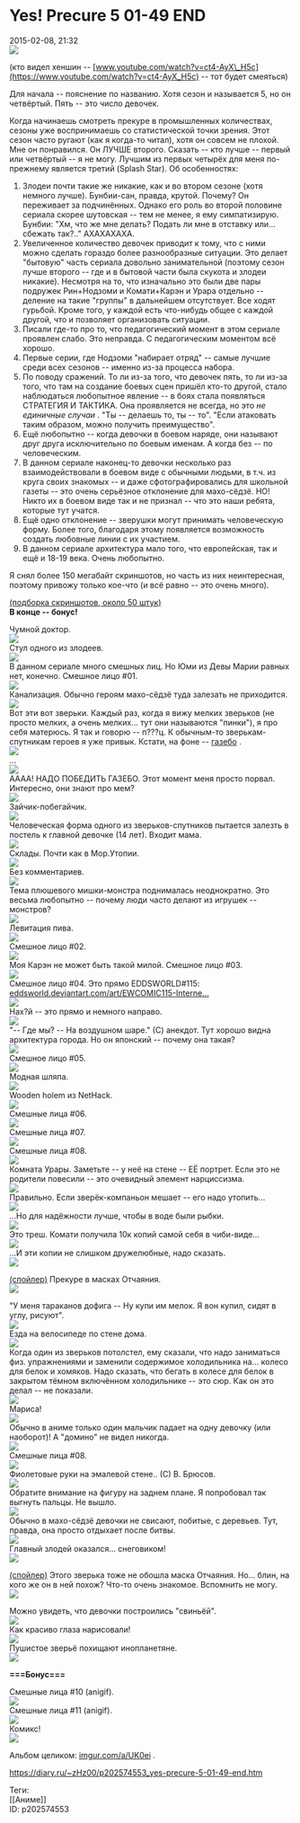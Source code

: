 Yes! Precure 5 01-49 END
=========================

   
 2015-02-08, 21:32   
   ![](pics/WvtO8AX.jpg)   
   
 (кто видел хеншин --  [www.youtube.com/watch?v=ct4-AyX\_H5c](https://www.youtube.com/watch?v=ct4-AyX_H5c)  -- тот будет смеяться)    
   
 Для начала -- пояснение по названию. Хотя сезон и называется 5, но он четвёртый. Пять -- это число девочек.   
   
 Когда начинаешь смотреть прекуре в промышленных количествах, сезоны уже воспринимаешь со статистической точки зрения. Этот сезон часто ругают (как я когда-то читал), хотя он совсем не плохой. Мне он понравился. Он ЛУЧШЕ второго. Сказать -- кто лучше -- первый или четвёртый -- я не могу. Лучшим из первых четырёх для меня по-прежнему является третий (Splash Star). Об особенностях:   
   
 1. Злодеи почти такие же никакие, как и во втором сезоне (хотя немного лучше). Бунбии-сан, правда, крутой. Почему? Он переживает за подчинённых. Однако его роль во второй половине сериала скорее шутовская -- тем не менее, я ему симпатизирую. Бунбии: "Хм, что же мне делать? Подать ли мне в отставку или... сбежать так?.." АХАХАХАХА.   
 2. Увеличенное количество девочек приводит к тому, что с ними можно сделать гораздо более разнообразные ситуации. Это делает "бытовую" часть сериала довольно занимательной (поэтому сезон лучше второго -- где и в бытовой части была скукота и злодеи никакие). Несмотря на то, что изначально это были две пары подружек Рин+Нодзоми и Комати+Карэн и Урара отдельно -- деление на такие "группы" в дальнейшем отсутствует. Все ходят гурьбой. Кроме того, у каждой есть что-нибудь общее с каждой другой, что и позволяет организовать ситуации.   
 3. Писали где-то про то, что педагогический момент в этом сериале проявлен слабо. Это неправда. С педагогическим моментом всё хорошо.   
 4. Первые серии, где Нодзоми "набирает отряд" -- самые лучшие среди всех сезонов -- именно из-за процесса набора.   
 5. По поводу сражений. То ли из-за того, что девочек пять, то ли из-за того, что там на создание боевых сцен пришёл кто-то другой, стало наблюдаться любопытное явление -- в боях стала появляться СТРАТЕГИЯ И ТАКТИКА. Она проявляется не всегда, но это  *не единичные случаи*  . "Ты -- делаешь то, ты -- то". "Если атаковать таким образом, можно получить преимущество".   
 6. Ещё любопытно -- когда девочки в боевом наряде, они называют друг друга исключительно по боевым именам. А когда без -- по человеческим.   
 7. В данном сериале наконец-то девочки несколько раз взаимодействовали в боевом виде с обычными людьми, в т.ч. из круга своих знакомых -- и даже сфотографировались для школьной газеты -- это очень серьёзное отклонение для махо-сёдзё. НО! Никто их в боевом виде так и не признал -- что это наши ребята, которые тут учатся.   
 8. Ещё одно отклонение -- зверушки могут принимать человеческую форму. Более того, благодаря этому появляется возможность создать любовные линии с их участием.   
 9. В данном сериале архитектура мало того, что европейская, так и ещё и 18-19 века. Очень любопытно.   
   
 Я снял более 150 мегабайт скриншотов, но часть из них неинтересная, поэтому привожу только кое-что (и всё равно -- это очень много).   
   
  [(подборка скриншотов, около 50 штук)](https://zHz00.diary.ru/p202574553.htm?index=3#linkmore202574553m3)      
  **В конце -- бонус!**    
   
  Чумной доктор.   
  [![](pics/PPKF2RRl.png)](https://i.imgur.com/PPKF2RR.png)    
 Стул одного из злодеев.   
  [![](pics/nGVdaDel.png)](https://i.imgur.com/nGVdaDe.png)    
 В данном сериале много смешных лиц. Но Юми из Девы Марии равных нет, конечно. Смешное лицо #01.   
  [![](pics/itTc6ygl.png)](https://i.imgur.com/itTc6yg.png)    
 Канализация. Обычно героям махо-сёдзё туда залезать не приходится.   
  [![](pics/XpN7z0El.png)](https://i.imgur.com/XpN7z0E.png)    
 Вот эти вот зверьки. Каждый раз, когда я вижу мелких зверьков (не просто мелких, а очень мелких... тут они называются "пинки"), я про себя матерюсь. Я так и говорю -- п???ц. К обычным-то зверькам-спутникам героев я уже привык. Кстати, на фоне --  [газебо](http://lurkmore.to/%D0%93%D0%B0%D0%B7%D0%B5%D0%B1%D0%BE#.D0.9F.D0.B0.D0.BB.D0.B0.D0.B4.D0.B8.D0.BD_.D0.BF.D1.80.D0.BE.D1.82.D0.B8.D0.B2_.D0.93.D0.B0.D0.B7.D0.B5.D0.B1.D0.BE)  .   
  [![](pics/6CqlO5pl.png)](https://i.imgur.com/6CqlO5p.png)    
 ...   
  [![](pics/QkwFLJPl.png)](https://i.imgur.com/QkwFLJP.png)    
 АААА! НАДО ПОБЕДИТЬ ГАЗЕБО. Этот момент меня просто порвал. Интересно, они знают про мем?   
  [![](pics/yEohapll.png)](https://i.imgur.com/yEohapl.png)    
 Зайчик-побегайчик.   
  [![](pics/yCClGcIl.png)](https://i.imgur.com/yCClGcI.png)    
 Человеческая форма одного из зверьков-спутников пытается залезть в постель к главной девочке (14 лет). Входит мама.   
  [![](pics/tUUSQlSl.png)](https://i.imgur.com/tUUSQlS.png)    
 Склады. Почти как в Мор.Утопии.   
  [![](pics/Pn4xoJHl.png)](https://i.imgur.com/Pn4xoJH.png)    
 Без комментариев.   
  [![](pics/OvB4lBRl.png)](https://i.imgur.com/OvB4lBR.png)    
 Тема плюшевого мишки-монстра поднималась неоднократно. Это весьма любопытно -- почему люди часто делают из игрушек -- монстров?   
  [![](pics/nqTYgHtl.png)](https://i.imgur.com/nqTYgHt.png)    
 Левитация пива.   
  [![](pics/RMOPKYfl.png)](https://i.imgur.com/RMOPKYf.png)    
 Смешное лицо #02.   
  [![](pics/5AyDa6Pl.png)](https://i.imgur.com/5AyDa6P.png)    
 Моя Карэн не может быть такой милой. Смешное лицо #03.   
  [![](pics/3pq5dzSl.png)](https://i.imgur.com/3pq5dzS.png)    
 Смешное лицо #04. Это прямо EDDSWORLD#115:  [eddsworld.deviantart.com/art/EWCOMIC115-Interne...](https://eddsworld.deviantart.com/art/EWCOMIC115-Internet-166924948)    
  [![](pics/tGKkANdl.png)](https://i.imgur.com/tGKkANd.png)    
 Нах?й -- это прямо и немного направо.   
  [![](pics/cU8b0mKl.png)](https://i.imgur.com/cU8b0mK.png)    
 "-- Где мы? -- На воздушном шаре." (С) анекдот. Тут хорошо видна архитектура города. Но он японский -- почему она такая?   
  [![](pics/Dz3kzeVl.png)](https://i.imgur.com/Dz3kzeV.png)    
 Смешное лицо #05.   
  [![](pics/rce5WOpl.png)](https://i.imgur.com/rce5WOp.png)    
 Модная шляпа.   
  [![](pics/s1OlWQdl.png)](https://i.imgur.com/s1OlWQd.png)    
 Wooden holem из NetHack.   
  [![](pics/rB3RfNKl.png)](https://i.imgur.com/rB3RfNK.png)    
 Смешные лица #06.   
  [![](pics/uari3uRl.png)](https://i.imgur.com/uari3uR.png)    
 Смешные лица #07.   
  [![](pics/NsJwoEVl.png)](https://i.imgur.com/NsJwoEV.png)    
 Смешные лица #08.   
  [![](pics/TswXPDjl.png)](https://i.imgur.com/TswXPDj.png)    
 Комната Урары. Заметьте -- у неё на стене -- ЕЁ портрет. Если это не родители повесили -- это очевидный элемент нарциссизма.   
  [![](pics/ns9WnJpl.png)](https://i.imgur.com/ns9WnJp.png)    
 Правильно. Если зверёк-компаньон мешает -- его надо утопить...   
  [![](pics/IEd03RLl.png)](https://i.imgur.com/IEd03RL.png)    
 ...Но для надёжности лучше, чтобы в воде были рыбки.   
  [![](pics/QQ1Xx28l.png)](https://i.imgur.com/QQ1Xx28.png)    
 Это треш. Комати получила 10к копий самой себя в чиби-виде...   
  [![](pics/F3X1u5Jl.png)](https://i.imgur.com/F3X1u5J.png)    
 ...И эти копии не слишком дружелюбные, надо сказать.   
  [![](pics/l5lxm9sl.png)](https://i.imgur.com/l5lxm9s.png)    
   
  [(спойлер)](https://zHz00.diary.ru/p202574553.htm?index=1#linkmore202574553m1)    Прекуре в масках Отчаяния.   
  [![](pics/VBFYSDJl.png)](https://i.imgur.com/VBFYSDJ.png)      
   
 "У меня тараканов дофига -- Ну купи им мелок. Я вон купил, сидят в углу, рисуют".   
  [![](pics/38zuCmul.png)](https://i.imgur.com/38zuCmu.png)    
 Езда на велосипеде по стене дома.   
  [![](pics/zZ0mCTul.png)](https://i.imgur.com/zZ0mCTu.png)    
 Когда один из зверьков потолстел, ему сказали, что надо заниматься физ. упражнениями и заменили содержимое холодильника на... колесо для белок и хомяков. Надо сказать, что бегать в колесе для белок в закрытом тёмном включённом холодильнике -- это сюр. Как он это делал -- не показали.   
  [![](pics/hL0m71Fl.png)](https://i.imgur.com/hL0m71F.png)    
 Мариса!   
  [![](pics/wQ3oqHYl.png)](https://i.imgur.com/wQ3oqHY.png)    
 Обычно в аниме только один мальчик падает на одну девочку (или наоборот)! А "домино" не видел никогда.   
  [![](pics/T0j1zzQl.png)](https://i.imgur.com/T0j1zzQ.png)    
 Смешные лица #08.   
  [![](pics/tlPp7W9l.png)](https://i.imgur.com/tlPp7W9.png)    
 Фиолетовые руки на эмалевой стене.. (С) В. Брюсов.   
  [![](pics/MXovl36l.png)](https://i.imgur.com/MXovl36.png)    
 Обратите внимание на фигуру на заднем плане. Я попробовал так выгнуть пальцы. Не вышло.   
  [![](pics/HESdqYFl.png)](https://i.imgur.com/HESdqYF.png)    
 Обычно в махо-сёдзё девочки не свисают, побитые, с деревьев. Тут, правда, она просто отдыхает после битвы.   
  [![](pics/roOEm3Al.png)](https://i.imgur.com/roOEm3A.png)    
 Главный злодей оказался... снеговиком!   
  [![](pics/yJoPfcyl.png)](https://i.imgur.com/yJoPfcy.png)    
   
  [(спойлер)](https://zHz00.diary.ru/p202574553.htm?index=2#linkmore202574553m2)    Этого зверька тоже не обошла маска Отчаяния. Но... блин, на кого же он в ней похож? Что-то очень знакомое. Вспомнить не могу.   
  [![](pics/THbZ5Mel.png)](https://i.imgur.com/THbZ5Me.png)      
   
 Можно увидеть, что девочки построились "свиньёй".   
  [![](pics/gMGIhNel.png)](https://i.imgur.com/gMGIhNe.png)    
 Как красиво глаза нарисовали!   
  [![](pics/e7Y9dr6l.png)](https://i.imgur.com/e7Y9dr6.png)    
 Пушистое зверьё похищают инопланетяне.   
  [![](pics/87hQr6Sl.png)](https://i.imgur.com/87hQr6S.png)    
   
  **===Бонус===**    
   
 Смешные лица #10 (anigif).   
 ![](pics/mW5PLXv.gif)   
 Смешные лица #11 (anigif).   
 ![](pics/LjKUbZS.gif)   
 Комикс!   
 ![](pics/orp11rq.png)   
   
 Альбом целиком:  [imgur.com/a/UK0ei](https://imgur.com/a/UK0ei)  .   
    
   
     
    
 <https://diary.ru/~zHz00/p202574553_yes-precure-5-01-49-end.htm>   
   
 Теги:   
 [[Аниме]]   
 ID: p202574553